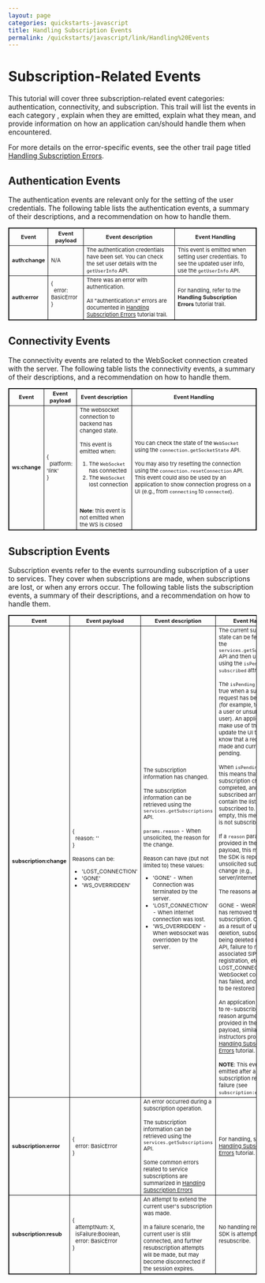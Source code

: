 ```yaml
---
layout: page
categories: quickstarts-javascript
title: Handling Subscription Events
permalink: /quickstarts/javascript/link/Handling%20Events
---
```

<style scoped>
  table, td, th {
    font-size: 11px;
    border: 1px solid;
  }
</style>

# Subscription-Related Events

This tutorial will cover three subscription-related event categories: authentication, connectivity, and subscription.  This trail will list the events in each category , explain when they are emitted, explain what they mean, and provide information on how an application can/should handle them when encountered.

For more details on the error-specific events, see the other trail page titled [Handling Subscription Errors](Handling%20Subscription%20Errors).

## Authentication Events

The authentication events are relevant only for the setting of the user credentials. The following table lists the authentication events, a summary of their descriptions, and a recommendation on how to handle them.

| <b>Event</b>|<b>Event payload<b>|<b>Event description</b>|<b>Event Handling</b>|
| --------- | ---------- | ------------- | --------- |
|<b>auth:change</b>|N/A| The authentication credentials have been set. You can check the set user details with the `getUserInfo` API.|This event is emitted when setting user credentials. To see the updated user info, use the `getUserInfo` API.|
|<b>auth:error</b>|{<br>&nbsp;&nbsp;error: BasicError<br>}<br><br>|There was an error with authentication.<br><br>All "authentication:x" errors are documented in [Handling Subscription Errors](Handling%20Subscription%20Errors) tutorial trail.|For handling, refer to the <b>Handling Subscription Errors</b> tutorial trail.|

## Connectivity Events

The connectivity events are related to the WebSocket connection created with the server. The following table lists the connectivity events, a summary of their descriptions, and a recommendation on how to handle them.

| <b>Event</b>|<b>Event payload<b>|<b>Event description</b>|<b>Event Handling</b>|
| --------- | ---------- | ------------- | --------- |
|<b>ws:change</b>|{<br>&nbsp;&nbsp;platform: 'link'<br>}|The websocket connection to backend has changed state.<br><br>This event is emitted when:<ol><li>The `WebSocket` has connected</li><li>The `WebSocket` lost connection</li></ol><br><br><b>Note</b>: this event is not emitted when the WS is closed|You can check the state of the `WebSocket` using the `connection.getSocketState` API.<br><br>You may also try resetting the connection using the `connection.resetConnection` API. This event could also be used by an application to show connection progress on a UI (e.g., from `connecting` to `connected`).|

## Subscription Events

Subscription events refer to the events surrounding subscription of a user to services. They cover when subscriptions are made, when subscriptions are lost, or when any errors occur. The following table lists the subscription events, a summary of their descriptions, and a recommendation on how to handle them.

| <b>Event</b>|<b>Event payload<b>|<b>Event description</b>|<b>Event Handling</b>|
| --------- | ---------- | ------------- | --------- |
|<b>subscription:change</b>|{<br>&nbsp;&nbsp;reason: ''<br>}<br><br>Reasons can be:<br><ul><li>'LOST_CONNECTION'</li><li>'GONE'</li><li>'WS_OVERRIDDEN'</li></ul>|The subscription information has changed.<br><br>The subscription information can be retrieved using the `services.getSubscriptions` API.<br><br>`params.reason` - When unsolicited, the reason for the change.<br><br>Reason can have (but not limited to) these values:<br><ul><li>'GONE' - When Connection was terminated by the server.</li><li>'LOST_CONNECTION' - When internet connection was lost.</li><li>'WS_OVERRIDDEN' - When websocket was overridden by the server.</li></ul>|The current subscription state can be fetched using the `services.getSubscriptions` API and then understood using the `isPending` and `subscribed` attributes.<br><br>The `isPending` flag is set to true when a subscription request has been made (for example, to subscribe a user or unsubscribe a user). An application can make use of this event to update the UI to let users know that a request is made and currently pending.<br><br>When `isPending` is false, this means that the subscription change has completed, and the subscribed array will contain the list of services subscribed to. If the list is empty, this means the user is not subscribed.<br><br>If a `reason` parameter is provided in the event's payload, this means that the SDK is reporting an unsolicited subscription change (e.g., server/internet issues).<br><br>The reasons are:<br><br>GONE - WebRTC Gateway has removed the subscription. Could occur as a result of user account deletion, subscription being deleted using REST API, failure to refresh associated SIP registration, etc.<br>LOST_CONNECTION - The WebSocket connection has failed, and was unable to be restored by the SDK.<br><br>An application can attempt to re-subscribe a user if a reason argument is provided in the event payload, similarly to instructors provided in the [Handling Subscription Errors](Handling%20Subscription%20Errors) tutorial.<br><br><b>NOTE</b>: This event is not emitted after a subscription request failure (see `subscription:error` event).|
|<b>subscription:error</b>|{<br>&nbsp;&nbsp;error: BasicError<br>}|An error occurred during a subscription operation.<br><br>The subscription information can be retrieved using the `services.getSubscriptions` API.<br><br>Some common errors related to service subscriptions are summarized in [Handling Subscription Errors](Handling%20Subscription%20Errors)|For handling, see the [Handling Subscription Errors](index.html#Handling%20Subscription%20Errors) tutorial.|
|<b>subscription:resub</b>|{<br>&nbsp;&nbsp;attemptNum: X,<br>&nbsp;&nbsp;isFailure:Boolean,<br>&nbsp;&nbsp;error: BasicError<br>}|An attempt to extend the current user's subscription was made.<br><br>In a failure scenario, the current user is still connected, and further resubscription attempts will be made, but may become disconnected if the session expires.|No handling required, the SDK is attempting to resubscribe.|

